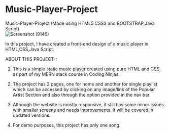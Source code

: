 # Music-Player-Project
Music-Player-Project (Made using HTML5 CSS3 and BOOTSTRAP,Java Script)
<br>
![Screenshot (9146)](https://github.com/BhargavSaiAkula/Music-player-project/main/music.png)



In this project, I have created a front-end design of a music player in HTML,CSS,Java Script. 

ABOUT THIS PROJECT-:

1. This is a simple static music player created using pure HTML and CSS as part of my MERN stack course in Coding Ninjas.

2. The project has 2 pages, one for home and another for single playlist which can be accessed by clicking on any image/link of the Popular Artist Section and also through the  option provided in the nav bar. 

3. Although the website is mostly responsive, it still has some minor issues with smaller screens and needs improvements. It will be covered in updated versions.

4. For demo purposes, this project has only one song.
